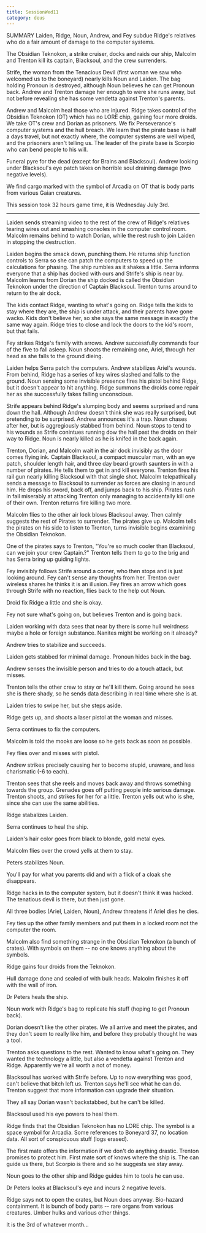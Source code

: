 ```yaml
---
title: SessionWed11
category: deus
---
```

SUMMARY
Laiden, Ridge, Noun, Andrew, and Fey subdue Ridge's relatives who do a fair amount of damage to the computer systems.

The Obsidian Teknokon, a strike cruiser, docks and raids our ship, Malcolm and Trenton kill its captain, Blacksoul, and the crew surrenders.

Strife, the woman from the Tenacious Devil (first woman we saw who welcomed us to the boneyard) nearly kills Noun and Laiden.  The bag holding Pronoun is destroyed, although Noun believes he can get Pronoun back.  Andrew and Trenton damage her enough to were she runs away, but not before revealing she has some vendetta against Trenton's parents.

Andrew and Malcolm heal those who are injured.  Ridge takes control of the Obsidian Teknokon (OT) which has no LORE chip, gaining four more droids.  We take OT's crew and Dorian as prisoners.  We fix Perseverance's computer systems and the hull breach.  We learn that the pirate base is half a days travel, but not exactly where, the computer systems are well wiped, and the prisoners aren't telling us.  The leader of the pirate base is Scorpio who can bend people to his will.

Funeral pyre for the dead (except for Brains and Blacksoul).  Andrew looking under Blacksoul's eye patch takes on horrible soul draining damage (two negative levels).

We find cargo marked with the symbol of Arcadia on OT that is body parts from various Gaian creatures.

This session took 32 hours game time, it is Wednesday July 3rd.

----------------
Laiden sends streaming video to the rest of the crew of Ridge's relatives tearing wires out and smashing consoles in the computer control room.  Malcolm remains behind to watch Dorian, while the rest rush to join Laiden in stopping the destruction.

Laiden begins the smack down, punching them.  He returns ship function controls to Serra so she can patch the computers to speed up the calculations for phasing.  The ship rumbles as it shakes a little.  Serra informs everyone that a ship has docked with ours and Strife's ship is near by.  Malcolm learns from Dorian the ship docked is called the Obsidian Teknokon under the direction of Captain Blacksoul.  Trenton turns around to return to the air dock.

The kids contact Ridge, wanting to what's going on.  Ridge tells the kids to stay where they are, the ship is under attack, and their parents have gone wacko.  Kids don't believe her, so she says the same message in exactly the same way again.  Ridge tries to close and lock the doors to the kid's room, but that fails.

Fey strikes Ridge's family with arrows.  Andrew successfully commands four of the five to fall asleep.  Noun shoots the remaining one, Ariel, through her head as she falls to the ground dieing.

Laiden helps Serra patch the computers.  Andrew stabilizes Ariel's wounds.  From behind, Ridge has a series of key wires slashed and falls to the ground.  Noun sensing some invisible presence fires his pistol behind Ridge, but it doesn't appear to hit anything.  Ridge summons the droids come repair her as she successfully fakes falling unconscious.

Strife appears behind Ridge's slumping body and seems surprised and runs down the hall.  Although Andrew doesn't think she was really surprised, but pretending to be surprised.  Andrew announces it's a trap.  Noun chases after her, but is aggregiously stabbed from behind.  Noun stops to tend to his wounds as Strife conintues running dow the hall past the droids on their way to Ridge.  Noun is nearly killed as he is knifed in the back again.




Trenton, Dorian, and Malcolm wait in the air dock invisibly as the door comes flying ink.  Captain Blacksoul, a compact muscular man, with an eye patch, shoulder length hair, and three day beard growth saunters in with a number of pirates. He tells them to get in and kill everyone.  Trenton fires his rail gun nearly killing Blacksoul with that single shot.  Malcolm telepathically sends a message to Blacksoul to surrender as forces are closing in around him.  He drops his sword, back off, and jumps back to his ship.  Pirates rush in fail miserably at attacking Trenton only managing to accidentally kill one of their own.  Trenton returns fire killing two more.

Malcolm flies to the other air lock blows Blacksoul away.  Then calmly suggests the rest of Pirates to surrender.  The pirates give up.  Malcolm tells the pirates on his side to listen to Trenton, turns invisible begins examining the Obsidian Teknokon.

One of the pirates says to Trenton, &quot;You're so much cooler than Blacksoul, can we join your crew Captain.?&quot;  Trenton tells them to go to the brig and has Serra bring up guiding lights.

Fey invisibly follows Strife around a corner, who then stops and is just looking around.  Fey can't sense any thoughts from her.  Trenton over wireless shares he thinks it is an illusion.  Fey fires an arrow which goes through Strife with no reaction, flies back to the help out Noun.



Droid fix Ridge a little and she is okay.

Fey not sure what's going on, but believes Trenton and is going back.

Laiden working with data sees that near by there is some hull weirdness maybe a hole or foreign substance.  Nanites might be working on it already?



Andrew tries to stabilize and succeeds.

Laiden gets stabbed for minimal damage.  Pronoun hides back in the bag.

Andrew senses the invisible person and tries to do a touch attack, but misses.

Trenton tells the other crew to stay or he'll kill them.  Going around he sees she is there shady, so he sends data describing in real time where she is at.

Laiden tries to swipe her, but she steps aside.

Ridge gets up, and shoots a laser pistol at the woman and misses.

Serra continues to fix the computers.

Malcolm is told the mooks are loose so he gets back as soon as possible.

Fey flies over and misses with pistol.

Andrew strikes precisely causing her to become stupid, unaware, and less charismatic (-6 to each).

Trenton sees that she reels and moves back away and throws something towards the group.  Grenades goes off putting people into serious damage.  Trenton shoots, and strikes for her for a little.  Trenton yells out who is she, since she can use the same abilities.

Ridge stabalizes Laiden.

Serra continues to heal the ship.

Laiden's hair color goes from black to blonde, gold metal eyes.

Malcolm flies over the crowd yells at them to stay.

Peters stabilizes Noun.

You'll pay for what you parents did and with a flick of a cloak she disappears.

Ridge hacks in to the computer system, but it doesn't think it was hacked.  The tenatious devil is there, but then just gone.

All three bodies (Ariel, Laiden, Noun), Andrew threatens if Ariel dies he dies.

Fey ties up the other family members and put them in a locked room not the computer the room.

Malcolm also find something  strange in the Obsidian Teknokon (a bunch of crates). With symbols on them -- no one knows anything about the symbols.

Ridge gains four droids from the Teknokon.

Hull damage done and sealed of with bulk heads.   Malcolm finishes it off with the wall of iron.

Dr Peters heals the ship.

Noun work with Ridge's bag to replicate his stuff (hoping to get Pronoun back).

Dorian doesn't like the other pirates.  We all arrive and meet the pirates, and they don't seem to really like him, and before they probably thought he was a tool.

Trenton asks questions to the rest.  Wanted to know what's going on.  They wanted the technology a little, but also a vendetta against Trenton and Ridge.  Apparently we're all worth a not of money.

Blacksoul has worked with Strife before.  Up to now everything was good, can't believe that bitch left us.  Trenton says he'll see what he can do.  Trenton suggest that more information can upgrade their situation.

They all say Dorian wasn't backstabbed, but he can't be killed.

Blacksoul used his eye powers to heal them.

Ridge finds that the Obsidian Teknokon has no LORE chip.  The symbol is a space symbol for Arcadia.    Some references to Boneyard 37, no location data.  All sort of conspicuous stuff (logs erased).

The first mate offers the information if we don't do anything drastic.  Trenton promises to protect him.  First mate sort of knows where the ship is.  The can guide us there, but Scorpio is there and so he suggests we stay away.

Noun goes to the other ship and Ridge guides him to tools he can use.

Dr Peters looks at Blacksoul's eye and incurs 2 negative levels.

Ridge says not to open the crates, but Noun does anyway.  Bio-hazard containment.  It is bunch of body parts -- rare organs from various creatures.  Umber hulks and various other things.

It is the 3rd of whatever month...
